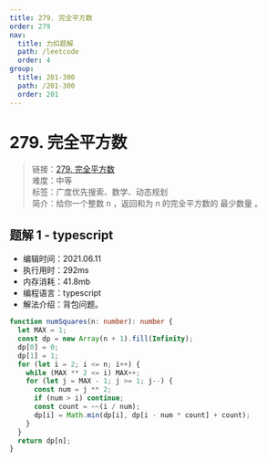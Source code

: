 ```yaml
---
title: 279. 完全平方数
order: 279
nav:
  title: 力扣题解
  path: /leetcode
  order: 4
group:
  title: 201-300
  path: /201-300
  order: 201
---
```


# 279. 完全平方数

> 链接：[279. 完全平方数](https://leetcode-cn.com/problems/perfect-squares/)  
> 难度：中等  
> 标签：广度优先搜索、数学、动态规划  
> 简介：给你一个整数 n ，返回和为 n 的完全平方数的 最少数量 。

## 题解 1 - typescript

- 编辑时间：2021.06.11
- 执行用时：292ms
- 内存消耗：41.8mb
- 编程语言：typescript
- 解法介绍：背包问题。

```typescript
function numSquares(n: number): number {
  let MAX = 1;
  const dp = new Array(n + 1).fill(Infinity);
  dp[0] = 0;
  dp[1] = 1;
  for (let i = 2; i <= n; i++) {
    while (MAX ** 2 <= i) MAX++;
    for (let j = MAX - 1; j >= 1; j--) {
      const num = j ** 2;
      if (num > i) continue;
      const count = ~~(i / num);
      dp[i] = Math.min(dp[i], dp[i - num * count] + count);
    }
  }
  return dp[n];
}
```

